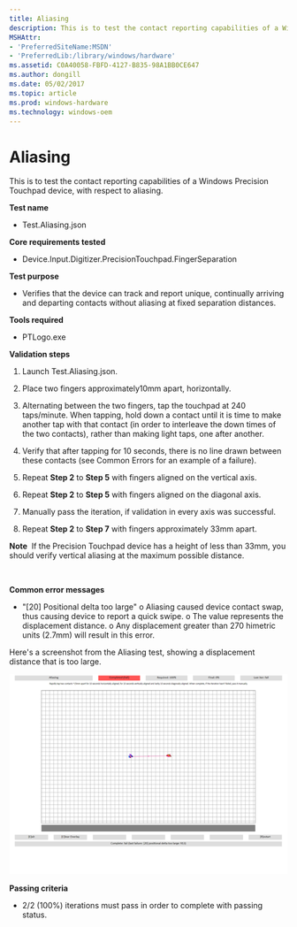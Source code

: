 ```yaml
---
title: Aliasing
description: This is to test the contact reporting capabilities of a Windows Precision Touchpad device, with respect to aliasing.
MSHAttr:
- 'PreferredSiteName:MSDN'
- 'PreferredLib:/library/windows/hardware'
ms.assetid: C0A40058-FBFD-4127-B835-98A1BB0CE647
ms.author: dongill
ms.date: 05/02/2017
ms.topic: article
ms.prod: windows-hardware
ms.technology: windows-oem
---
```


# Aliasing


This is to test the contact reporting capabilities of a Windows Precision Touchpad device, with respect to aliasing.

**Test name**

-   Test.Aliasing.json

**Core requirements tested**

-   Device.Input.Digitizer.PrecisionTouchpad.FingerSeparation

**Test purpose**

-   Verifies that the device can track and report unique, continually arriving and departing contacts without aliasing at fixed separation distances.

**Tools required**

-   PTLogo.exe

**Validation steps**

1. Launch Test.Aliasing.json.

2. Place two fingers approximately10mm apart, horizontally.

3. Alternating between the two fingers, tap the touchpad at 240 taps/minute. When tapping, hold down a contact until it is time to make another tap with that contact (in order to interleave the down times of the two contacts), rather than making light taps, one after another.

4. Verify that after tapping for 10 seconds, there is no line drawn between these contacts (see Common Errors for an example of a failure).

5. Repeat **Step 2** to **Step 5** with fingers aligned on the vertical axis.

6. Repeat **Step 2** to **Step 5** with fingers aligned on the diagonal axis.

7. Manually pass the iteration, if validation in every axis was successful.

8. Repeat **Step 2** to **Step 7** with fingers approximately 33mm apart.

**Note**  If the Precision Touchpad device has a height of less than 33mm, you should verify vertical aliasing at the maximum possible distance.

 

**Common error messages**

-   "\[20\] Positional delta too large"
    o Aliasing caused device contact swap, thus causing device to report a quick swipe.
    o The value represents the displacement distance.
    o Any displacement greater than 270 himetric units (2.7mm) will result in this error.

Here's a screenshot from the Aliasing test, showing a displacement distance that is too large.

![screenshot from the aliasing test for a windows precision touchpad device, showing a displacement distance that is too large.](../images/precision-test-alias.png)

**Passing criteria**

-   2/2 (100%) iterations must pass in order to complete with passing status.

 

 






